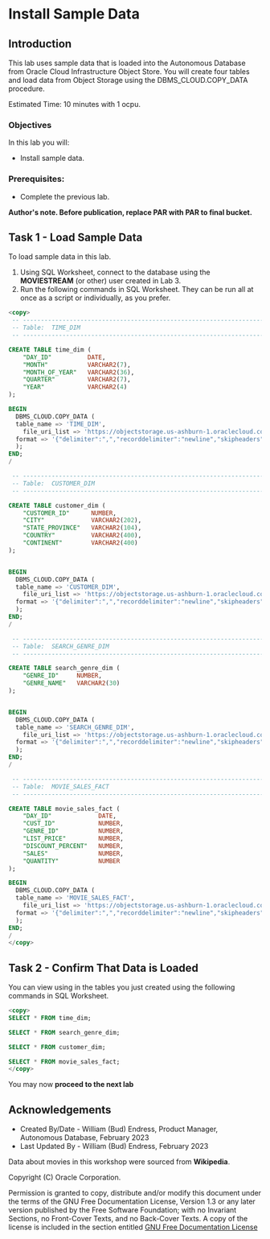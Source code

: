 # Install Sample Data

## Introduction

This lab uses sample data that is loaded into the Autonomous Database from Oracle Cloud Infrastructure Object Store.  You will create four tables and load data from Object Storage using the DBMS\_CLOUD.COPY\_DATA procedure. 

Estimated Time:  10 minutes with 1 ocpu.

### Objectives

In this lab you will:

- Install sample data.

### Prerequisites:

- Complete the previous lab.

**Author's note.  Before publication, replace PAR with PAR to final bucket.**

## Task 1 - Load Sample Data

To load sample data in this lab.

1. Using SQL Worksheet, connect to the database using the  **MOVIESTREAM** (or other) user created in Lab 3.
2. Run the following commands in SQL Worksheet.  They can be run all at once as a script or individually, as you prefer.


~~~SQL
<copy>
 -- -------------------------------------------------------------------------------
 -- Table:  TIME_DIM
 -- -------------------------------------------------------------------------------

CREATE TABLE time_dim (
    "DAY_ID"          DATE,
    "MONTH"           VARCHAR2(7),
    "MONTH_OF_YEAR"   VARCHAR2(36),
    "QUARTER"         VARCHAR2(7),
    "YEAR"            VARCHAR2(4)
);

BEGIN
  DBMS_CLOUD.COPY_DATA (
  table_name => 'TIME_DIM',
    file_uri_list => 'https://objectstorage.us-ashburn-1.oraclecloud.com/p/zL6bsboZrSxJP-0ilfUpROTwwyhzvkUrZu9OEwcU5_B_NAGzHKBG_WqW2OnNYxKk/n/c4u04/b/datastudio/o/av-getting-started-data-studio/table=TIME_DIM/*.csv',
  format => '{"delimiter":",","recorddelimiter":"newline","skipheaders":"1","quote":"\\\"","rejectlimit":"1000","trimspaces":"rtrim","ignoreblanklines":"false","ignoremissingcolumns":"true","dateformat":"DD-MON-YYYY HH24:MI:SS"}'
  );
END;
/

 -- -------------------------------------------------------------------------------
 -- Table:  CUSTOMER_DIM
 -- -------------------------------------------------------------------------------

CREATE TABLE customer_dim (
    "CUSTOMER_ID"      NUMBER,
    "CITY"             VARCHAR2(202),
    "STATE_PROVINCE"   VARCHAR2(104),
    "COUNTRY"          VARCHAR2(400),
    "CONTINENT"        VARCHAR2(400)
);


BEGIN
  DBMS_CLOUD.COPY_DATA (
  table_name => 'CUSTOMER_DIM',
    file_uri_list => 'https://objectstorage.us-ashburn-1.oraclecloud.com/p/zL6bsboZrSxJP-0ilfUpROTwwyhzvkUrZu9OEwcU5_B_NAGzHKBG_WqW2OnNYxKk/n/c4u04/b/datastudio/o/av-getting-started-data-studio/table=CUSTOMER_DIM/*.csv',
  format => '{"delimiter":",","recorddelimiter":"newline","skipheaders":"1","quote":"\\\"","rejectlimit":"1000","trimspaces":"rtrim","ignoreblanklines":"false","ignoremissingcolumns":"true","dateformat":"DD-MON-YYYY HH24:MI:SS"}'
  );
END;
/

 -- -------------------------------------------------------------------------------
 -- Table:  SEARCH_GENRE_DIM
 -- -------------------------------------------------------------------------------

CREATE TABLE search_genre_dim (
    "GENRE_ID"     NUMBER,
    "GENRE_NAME"   VARCHAR2(30)
);


BEGIN
  DBMS_CLOUD.COPY_DATA (
  table_name => 'SEARCH_GENRE_DIM',
    file_uri_list => 'https://objectstorage.us-ashburn-1.oraclecloud.com/p/zL6bsboZrSxJP-0ilfUpROTwwyhzvkUrZu9OEwcU5_B_NAGzHKBG_WqW2OnNYxKk/n/c4u04/b/datastudio/o/av-getting-started-data-studio/table=SEARCH_GENRE_DIM/*.csv',
  format => '{"delimiter":",","recorddelimiter":"newline","skipheaders":"1","quote":"\\\"","rejectlimit":"1000","trimspaces":"rtrim","ignoreblanklines":"false","ignoremissingcolumns":"true","dateformat":"DD-MON-YYYY HH24:MI:SS"}'
  );
END;
/

 -- -------------------------------------------------------------------------------
 -- Table:  MOVIE_SALES_FACT
 -- -------------------------------------------------------------------------------

CREATE TABLE movie_sales_fact (
    "DAY_ID"             DATE,
    "CUST_ID"            NUMBER,
    "GENRE_ID"           NUMBER,
    "LIST_PRICE"         NUMBER,
    "DISCOUNT_PERCENT"   NUMBER,
    "SALES"              NUMBER,
    "QUANTITY"           NUMBER
);

BEGIN
  DBMS_CLOUD.COPY_DATA (
  table_name => 'MOVIE_SALES_FACT',
    file_uri_list => 'https://objectstorage.us-ashburn-1.oraclecloud.com/p/zL6bsboZrSxJP-0ilfUpROTwwyhzvkUrZu9OEwcU5_B_NAGzHKBG_WqW2OnNYxKk/n/c4u04/b/datastudio/o/av-getting-started-data-studio/table=CUSTOMER_SALES_FACT/*.csv',
  format => '{"delimiter":",","recorddelimiter":"newline","skipheaders":"1","quote":"\\\"","rejectlimit":"1000","trimspaces":"rtrim","ignoreblanklines":"false","ignoremissingcolumns":"true","dateformat":"DD-MON-YYYY HH24:MI:SS"}'
  );
END;
/
</copy>
~~~


## Task 2 - Confirm That Data is Loaded

You can view using in the tables you just created using the following commands in SQL Worksheet.

~~~SQL
<copy>
SELECT * FROM time_dim;

SELECT * FROM search_genre_dim;

SELECT * FROM customer_dim;

SELECT * FROM movie_sales_fact;
</copy>
~~~

You may now **proceed to the next lab**

## Acknowledgements

- Created By/Date - William (Bud) Endress, Product Manager, Autonomous Database, February 2023
- Last Updated By - William (Bud) Endress, February 2023

Data about movies in this workshop were sourced from **Wikipedia**.

Copyright (C)  Oracle Corporation.

Permission is granted to copy, distribute and/or modify this document
under the terms of the GNU Free Documentation License, Version 1.3
or any later version published by the Free Software Foundation;
with no Invariant Sections, no Front-Cover Texts, and no Back-Cover Texts.
A copy of the license is included in the section entitled [GNU Free Documentation License](files/gnu-free-documentation-license.txt)